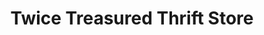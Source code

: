 ---
title: "Twice Treasured Thrift Store"
url: /la-mesa/twice-treasured-thrift-store/
shop: Gebrauchtwaren
---